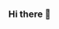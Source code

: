 ### Hi there 👋

<!--
**sehoon-Kwon/sehoon-Kwon** is a ✨ _special_ ✨ repository because its `README.md` (this file) appears on your GitHub profile.
[![Solved.ac Profile](http://mazassumnida.wtf/api/v2/generate_badge?boj=hhk6848)]
